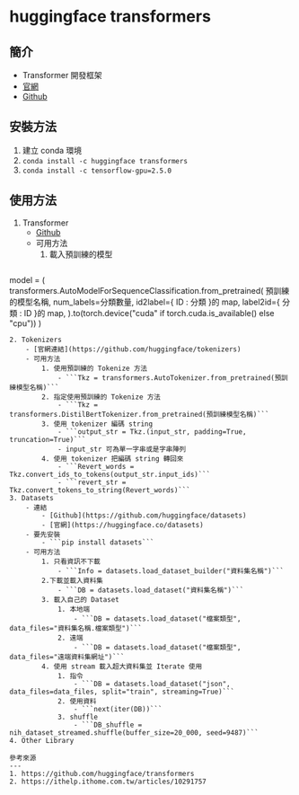 huggingface transformers
===

簡介
---

- Transformer 開發框架
- [官網](https://huggingface.co/)
- [Github](https://github.com/huggingface/transformers)

安裝方法
---

1. 建立 conda 環境
2. ```conda install -c huggingface transformers```
3. ```conda install -c tensorflow-gpu=2.5.0```

使用方法
---
1. Transformer
    - [Github](https://github.com/huggingface/transformers)
    - 可用方法
        1. 載入預訓練的模型
            ```
model = (
    transformers.AutoModelForSequenceClassification.from_pretrained(
        預訓練的模型名稱,
        num_labels=分類數量,
        id2label={ ID : 分類 }的 map,
        label2id={ 分類 : ID }的 map,
    ).to(torch.device("cuda" if torch.cuda.is_available() else "cpu"))
)
```
2. Tokenizers
    - [官網連結](https://github.com/huggingface/tokenizers)
    - 可用方法
        1. 使用預訓練的 Tokenize 方法
            - ```Tkz = transformers.AutoTokenizer.from_pretrained(預訓練模型名稱)```
        2. 指定使用預訓練的 Tokenize 方法
            - ```Tkz = transformers.DistilBertTokenizer.from_pretrained(預訓練模型名稱)```
        3. 使用 tokenizer 編碼 string
            - ```output_str = Tkz.(input_str, padding=True, truncation=True)```
            - input_str 可為單一字串或是字串陣列
        4. 使用 tokenizer 把編碼 string 轉回來
            - ```Revert_words = Tkz.convert_ids_to_tokens(output_str.input_ids)```
            - ```revert_str = Tkz.convert_tokens_to_string(Revert_words)```
3. Datasets
    - 連結
        - [Github](https://github.com/huggingface/datasets)
        - [官網](https://huggingface.co/datasets)
    - 要先安裝
        - ```pip install datasets```
    - 可用方法
        1. 只看資訊不下載
            - ```Info = datasets.load_dataset_builder("資料集名稱")```
        2.下載並載入資料集
            - ```DB = datasets.load_dataset("資料集名稱")```
        3. 載入自己的 Dataset
            1. 本地端
                - ```DB = datasets.load_dataset("檔案類型", data_files="資料集名稱.檔案類型")```
            2. 遠端
                - ```DB = datasets.load_dataset("檔案類型", data_files="遠端資料集網址")```
        4. 使用 stream 載入超大資料集並 Iterate 使用
            1. 指令
                - ```DB = datasets.load_dataset("json", data_files=data_files, split="train", streaming=True)```
            2. 使用資料
                - ```next(iter(DB))```
            3. shuffle
                - ```DB_shuffle = nih_dataset_streamed.shuffle(buffer_size=20_000, seed=9487)```
4. Other Library

參考來源
---
1. https://github.com/huggingface/transformers
2. https://ithelp.ithome.com.tw/articles/10291757
